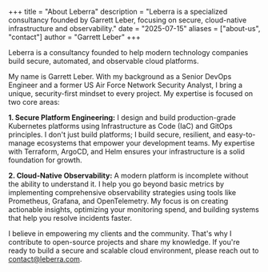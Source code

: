 +++
title = "About Leberra"
description = "Leberra is a specialized consultancy founded by Garrett Leber, focusing on secure, cloud-native infrastructure and observability."
date = "2025-07-15"
aliases = ["about-us", "contact"]
author = "Garrett Leber"
+++

Leberra is a consultancy founded to help modern technology companies build secure, automated, and observable cloud
platforms.

My name is Garrett Leber. With my background as a Senior DevOps Engineer and a former US Air Force Network Security
Analyst, I bring a unique, security-first mindset to every project. My expertise is focused on two core areas:

**1. Secure Platform Engineering:** I design and build production-grade Kubernetes platforms using Infrastructure as
Code (IaC) and GitOps principles. I don't just build platforms; I build secure, resilient, and easy-to-manage ecosystems
that empower your development teams. My expertise with Terraform, ArgoCD, and Helm ensures your infrastructure is a
solid foundation for growth.

**2. Cloud-Native Observability:** A modern platform is incomplete without the ability to understand it. I help you go
beyond basic metrics by implementing comprehensive observability strategies using tools like Prometheus, Grafana, and
OpenTelemetry. My focus is on creating actionable insights, optimizing your monitoring spend, and building systems that
help you resolve incidents faster.

I believe in empowering my clients and the community. That's why I contribute to open-source projects and share my
knowledge. If you're ready to build a secure and scalable cloud environment, please reach out to
[contact@leberra.com](mailto:contact@leberra.com).
